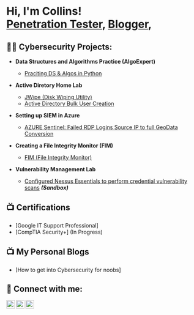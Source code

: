 <h1>Hi, I'm Collins! <br/><a href="https://www.linkedin.com/in/collins-arasa">Penetration Tester</a>, <a href="#">Blogger</a>, </h1>

<h2>👨‍💻 Cybersecurity Projects:</h2>

- <b>Data Structures and Algorithms Practice (AlgoExpert)</b>
  - [Praciting DS & Algos in Python](https://github.com/colobazo/DS-Algorithms-Python)

- <b>Active Diretory Home Lab</b>
  - [JWipe (Disk Wiping Utility)](https://github.com/colobazo/DiskSanitazation)
  - [Active Directory Bulk User Creation](https://github.com/colobazo/Active-Directory-Bulk-User-Creation)
  
- <b>Setting up SIEM in Azure</b>
  - [AZURE Sentinel: Failed RDP Logins Source IP to full GeoData Conversion](https://github.com/colobazo/Azure-Sentinel-SIEM-)
- <b>Creating a File Integrity Monitor (FIM)</b>
  - [FIM (File Integrity Monitor)](https://github.com/colobazo/File-Integrity-Monitor)
- <b>Vulnerability Management Lab</b>
  - [Configured Nessus Essentials to perform credential vulnerability scans](#) <b><i>(Sandbox)</b></i>
  
<h2>📺 Certifications</h2>

- [Google IT Support Professional]
- [CompTIA Security+] (In Progress)


<h2>📺 My Personal Blogs</h2>

- [How to get into Cybersecurity for noobs]

<h2> 🤳 Connect with me:</h2>

[<img align="left" alt="collinsarasa | YouTube" width="22px" src="https://cdn.jsdelivr.net/npm/simple-icons@v3/icons/youtube.svg" />][youtube]
[<img align="left" alt="collinsarasa | Twitter" width="22px" src="https://cdn.jsdelivr.net/npm/simple-icons@v3/icons/twitter.svg" />][twitter]
[<img align="left" alt="collinsarasa | LinkedIn" width="22px" src="https://cdn.jsdelivr.net/npm/simple-icons@v3/icons/linkedin.svg" />][linkedin]

[twitter]: https://twitter.com/cololasa1
[youtube]: https://www.youtube.com/c/cololasa
[linkedin]: https://linkedin.com/in/collins-arasa
<!--
**colobazo/colobazo** is a ✨ _special_ ✨ repository because its `README.md` (this file) appears on your GitHub profile.

Here are some ideas to get you started:

- 🔭 I’m currently working on ...
- 🌱 I’m currently learning ...
- 👯 I’m looking to collaborate on ...
- 🤔 I’m looking for help with ...
- 💬 Ask me about ...
- 📫 How to reach me: ...
- 😄 Pronouns: ...
- ⚡ Fun fact: ...
-->
